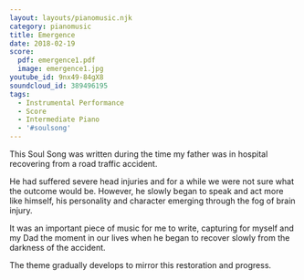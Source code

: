 ```yaml
---
layout: layouts/pianomusic.njk
category: pianomusic
title: Emergence
date: 2018-02-19
score:
  pdf: emergence1.pdf
  image: emergence1.jpg
youtube_id: 9nx49-84gX8
soundcloud_id: 389496195
tags:
  - Instrumental Performance
  - Score
  - Intermediate Piano
  - '#soulsong'
---
```


This Soul Song was written during the time my father was in hospital recovering from a road traffic accident. 

He had suffered severe head injuries and for a while we were not sure what the outcome would be. However, he slowly began to speak and act more like himself, his personality and character emerging through the fog of brain injury.

It was an important piece of music for me to write, capturing for myself and my Dad the moment in our lives when he began to recover slowly from the darkness of the accident. 

The theme gradually develops to mirror this restoration and progress.

